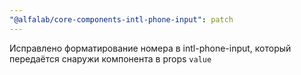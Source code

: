 ```yaml
---
"@alfalab/core-components-intl-phone-input": patch
---
```


Исправлено форматирование номера в intl-phone-input, который передаётся снаружи компонента в props `value`
